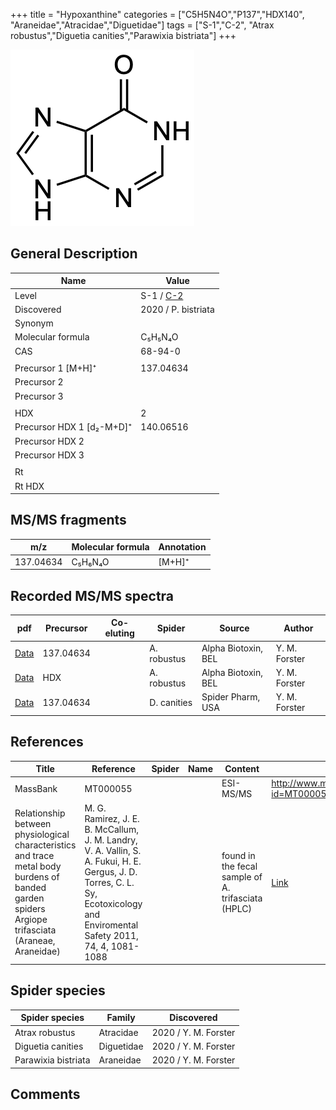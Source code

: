 +++
title = "Hypoxanthine"
categories = ["C5H5N4O","P137","HDX140",
"Araneidae","Atracidae","Diguetidae"]
tags = ["S-1","C-2",
"Atrax robustus","Diguetia canities","Parawixia bistriata"]
+++

![](/img/Hypoxanthine.png)

## General Description

| Name                      | Value                                                       |
|---------------------------|-------------------------------------------------------------|
| Level                     | S-1 / [C-2](http://massbank.jp/RecordDisplay.jsp?id=MT000055) |
| Discovered                | 2020 / P. bistriata                                         |
| Synonym                   |                                                             |
| Molecular formula         | C₅H₅N₄O                                                     |
| CAS                       | 68-94-0                                                     |
|                           |                                                             |
| Precursor 1 [M+H]⁺        | 137.04634                                                   |
| Precursor 2               |                                                             |
| Precursor 3               |                                                             |
|                           |                                                             |
| HDX                       | 2                                                           |
| Precursor HDX 1 [d₂-M+D]⁺ | 140.06516                                                   |
| Precursor HDX 2           |                                                             |
| Precursor HDX 3           |                                                             |
|                           |                                                             |
| Rt                        |                                                             |
| Rt HDX                    |                                                             |

## MS/MS fragments

| m/z       | Molecular formula | Annotation |
|-----------|-------------------|------------|
| 137.04634 | C₅H₆N₄O           | [M+H]⁺     |

## Recorded MS/MS spectra

| pdf | Precursor | Co-eluting | Spider | Source | Author |
|-----|-----------|------------|--------|--------|--------|
| [Data](/pdf/A-robustus/137_Hypoxanthine_Ar.pdf) |137.04634 |            | A. robustus | Alpha Biotoxin, BEL | Y. M. Forster |
| [Data](/pdf/A-robustus/137_Hypoxanthine_Ar_HDX.pdf) | HDX |            | A. robustus | Alpha Biotoxin, BEL | Y. M. Forster |
| [Data](/pdf/D-canities/137_Hypoxanthine_Dc.pdf) | 137.04634 |           | D. canities | Spider Pharm, USA | Y. M. Forster |

## References

| Title                                                                                                                                             | Reference                                                                                                                                                                     | Spider | Name | Content                                            | Link                                                 |
|---------------------------------------------------------------------------------------------------------------------------------------------------|-------------------------------------------------------------------------------------------------------------------------------------------------------------------------------|--------|------|----------------------------------------------------|------------------------------------------------------|
| MassBank                                                                                                                                          | MT000055                                                                                                                                                                      |        |      | ESI-MS/MS                                          | http://www.massbank.jp/RecordDisplay.jsp?id=MT000055 |
| Relationship between physiological characteristics and trace metal body burdens of banded garden spiders Argiope trifasciata (Araneae, Araneidae) | M. G. Ramirez, J. E. B. McCallum, J. M. Landry, V. A. Vallin, S. A. Fukui, H. E. Gergus, J. D. Torres, C. L. Sy, Ecotoxicology and Enviromental Safety 2011, 74, 4, 1081-1088 |        |      | found in the fecal sample of A. trifasciata (HPLC) | [Link](https://doi.org/10.1016/j.ecoenv.2011.02.003)         |

## Spider species

| Spider species      | Family     | Discovered           |
|---------------------|------------|----------------------|
| Atrax robustus      | Atracidae  | 2020 / Y. M. Forster |
| Diguetia canities   | Diguetidae | 2020 / Y. M. Forster |
| Parawixia bistriata | Araneidae  | 2020 / Y. M. Forster |

## Comments